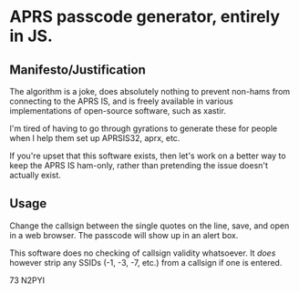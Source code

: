 # APRS passcode generator, entirely in JS.

## Manifesto/Justification

The algorithm is a joke, does absolutely nothing to prevent non-hams from
connecting to the APRS IS, and is freely available in various implementations
of open-source software, such as xastir. 

I'm tired of having to go through gyrations to generate these for people when
I help them set up APRSIS32, aprx, etc.

If you're upset that this software exists, then let's work on a better way to
keep the APRS IS ham-only, rather than pretending the issue doesn't actually
exist.

## Usage

Change the callsign between the single quotes on the <body onLoad...> line,
save, and open in a web browser.  The passcode will show up in an alert box.

This software does no checking of callsign validity whatsoever.  It _does_
however strip any SSIDs (-1, -3, -7, etc.) from a callsign if one is entered.

73
N2PYI
